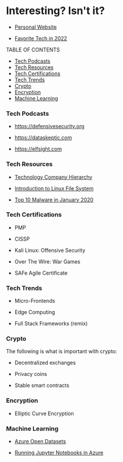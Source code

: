 # Interesting? Isn't it?

- [Personal Website](https://larspeterson.me)

- [Favorite Tech in 2022](https://github.com/LarsPeterson/personal-favorite-tech-in-2022)

TABLE OF CONTENTS

- [Tech Podcasts](https://github.com/LarsPeterson/interesting/blob/main/README.md#Tech-Podcasts)
- [Tech Resources](https://github.com/LarsPeterson/interesting/blob/main/README.md#Tech-Resources)
- [Tech Certifications](https://github.com/LarsPeterson/interesting/blob/main/README.md#Tech-Certifications)
- [Tech Trends](https://github.com/LarsPeterson/interesting/blob/main/README.md#Tech-Trends)
- [Crypto](https://github.com/LarsPeterson/interesting/blob/main/README.md#Crypto)
- [Encryption](https://github.com/LarsPeterson/interesting/blob/main/README.md#Encryption)
- [Machine Learning](https://github.com/LarsPeterson/interesting/blob/main/README.md#Machine-Learning)


### Tech Podcasts

- https://defensivesecurity.org

- https://dataskeptic.com

- https://elfsight.com


### Tech Resources

- [Technology Company Hierarchy](https://www.hierarchystructure.com/technology-company-hierarchy/)

- [Introduction to Linux File System](https://opensource.com/life/16/10/introduction-linux-filesystems)

- [Top 10 Malware in January 2020](https://www.cisecurity.org/blog/top-10-malware-january-2020/)


### Tech Certifications

- PMP

- CISSP

- Kali Linux: Offensive Security

- Over The Wire: War Games

- SAFe Agile Certificate


### Tech Trends

- Micro-Frontends

- Edge Computing

- Full Stack Frameworks (remix)


### Crypto

The following is what is important with crypto:

- Decentralized exchanges

- Privacy coins

- Stable smart contracts


### Encryption

- Elliptic Curve Encryption

### Machine Learning

- [Azure Open Datasets](https://azure.microsoft.com/en-us/products/open-datasets/)

- [Running Jupyter Notebooks in Azure](https://docs.microsoft.com/en-us/azure/machine-learning/how-to-run-jupyter-notebooks)


